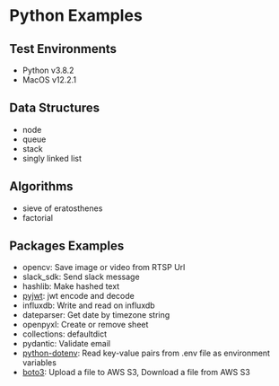 # Python Examples

## Test Environments
- Python v3.8.2
- MacOS v12.2.1

## Data Structures
- node
- queue
- stack
- singly linked list

## Algorithms
- sieve of eratosthenes
- factorial

## Packages Examples
- opencv: Save image or video from RTSP Url
- slack_sdk: Send slack message
- hashlib: Make hashed text
- [pyjwt](https://github.com/taptorestart/python-examples/tree/main/packages/pyjwt/README.md): jwt encode and decode
- influxdb: Write and read on influxdb
- dateparser: Get date by timezone string
- openpyxl: Create or remove sheet
- collections: defaultdict
- pydantic: Validate email
- [python-dotenv](https://github.com/taptorestart/python-examples/tree/main/packages/python-dotenv/README.md): Read key-value pairs from .env file as environment variables
- [boto3](https://github.com/taptorestart/python-examples/tree/main/packages/boto3/README.md): Upload a file to AWS S3, Download a file from AWS S3 
